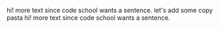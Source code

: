 hi! more text since code school wants a sentence. let's add some copy pasta 
hi! more text since code school wants a sentence.